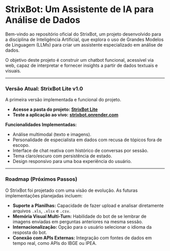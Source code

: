 # StrixBot: Um Assistente de IA para Análise de Dados

Bem-vindo ao repositório oficial do StrixBot, um projeto desenvolvido para a disciplina de Inteligência Artificial, que explora o uso de Grandes Modelos de Linguagem (LLMs) para criar um assistente especializado em análise de dados.

O objetivo deste projeto é construir um chatbot funcional, acessível via web, capaz de interpretar e fornecer insights a partir de dados textuais e visuais.

---

### Versão Atual: StrixBot Lite v1.0

A primeira versão implementada e funcional do projeto.

* **Acesse a pasta do projeto:** **[StrixBot Lite](./StrixBot%20Lite/)**
* **Teste a aplicação ao vivo:** **[strixbot.onrender.com](https://strixbot.onrender.com)**

**Funcionalidades Implementadas:**
* Análise multimodal (texto e imagens).
* Personalidade de especialista em dados com recusa de tópicos fora de escopo.
* Interface de chat reativa com histórico de conversas por sessão.
* Tema claro/escuro com persistência de estado.
* Design responsivo para uma boa experiência do usuário.

---

### Roadmap (Próximos Passos)

O StrixBot foi projetado com uma visão de evolução. As futuras implementações planejadas incluem:

* **Suporte a Planilhas:** Capacidade de fazer upload e analisar diretamente arquivos `.xls`, `.xlsx` e `.csv`.
* **Memória Visual Multi-Turn:** Habilidade do bot de se lembrar de imagens enviadas em perguntas anteriores na mesma sessão.
* **Internacionalização:** Opção para o usuário selecionar o idioma da resposta do bot.
* **Conexão com APIs Externas:** Integração com fontes de dados em tempo real, como APIs do IBGE ou IPEA.